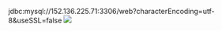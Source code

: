 jdbc:mysql://152.136.225.71:3306/web?characterEncoding=utf-8&useSSL=false
![](img/Pasted%20image%2020220908235605.png)